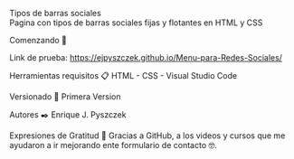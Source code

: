 Tipos de barras sociales  
Pagina con tipos de barras sociales fijas y flotantes en HTML y CSS

Comenzando 🚀

Link de prueba: https://ejpyszczek.github.io/Menu-para-Redes-Sociales/


Herramientas requisitos 📋
HTML - CSS - Visual Studio Code

Versionado 📌
Primera Version

Autores ✒️
Enrique J. Pyszczek 

Expresiones de Gratitud 🎁
Gracias a GitHub, a los videos y cursos que me  ayudaron a ir mejorando ente formulario de contacto 🤓.
